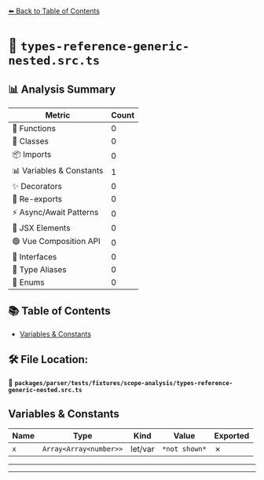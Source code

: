 [⬅️ Back to Table of Contents](../../../../../index.md)

# 📄 `types-reference-generic-nested.src.ts`

## 📊 Analysis Summary

| Metric | Count |
|--------|-------|
| 🔧 Functions | 0 |
| 🧱 Classes | 0 |
| 📦 Imports | 0 |
| 📊 Variables & Constants | 1 |
| ✨ Decorators | 0 |
| 🔄 Re-exports | 0 |
| ⚡ Async/Await Patterns | 0 |
| 💠 JSX Elements | 0 |
| 🟢 Vue Composition API | 0 |
| 📐 Interfaces | 0 |
| 📑 Type Aliases | 0 |
| 🎯 Enums | 0 |

## 📚 Table of Contents

- [Variables & Constants](#variables-constants)

## 🛠️ File Location:
📂 **`packages/parser/tests/fixtures/scope-analysis/types-reference-generic-nested.src.ts`**

## Variables & Constants

| Name | Type | Kind | Value | Exported |
|------|------|------|-------|----------|
| `x` | `Array<Array<number>>` | let/var | `*not shown*` | ✗ |


---


---